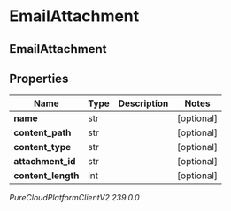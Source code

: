# EmailAttachment

## EmailAttachment

## Properties

|Name | Type | Description | Notes|
|------------ | ------------- | ------------- | -------------|
| **name** | str |  | [optional] |
| **content_path** | str |  | [optional] |
| **content_type** | str |  | [optional] |
| **attachment_id** | str |  | [optional] |
| **content_length** | int |  | [optional] |



_PureCloudPlatformClientV2 239.0.0_
